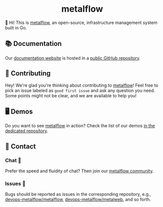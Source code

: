 <h1 align="center">metalflow</h1>



👋 Hi! This is [metalflow](https://github.com/devops-metalflow), an open-source, infrastructure management system built in Go.



## 📚 Documentation 

Our [documentation website](https://devops-metalflow.github.io) is hosted in a [public GitHub repository](https://github.com/devops-metalflow/devops-metalflow.github.io).



## 🤝 Contributing 

Hey! We're glad you're thinking about contributing to [metalflow](https://github.com/devops-metalflow)! Feel free to pick an issue labeled as `good first issue` and  ask any question you need. Some points might not be clear, and we are available to help you!



## 🖥 Demos 

Do you want to see [metalflow](https://github.com/devops-metalflow) in action? Check the list of our demos [in the dedicated repository](https://github.com/devops-metalflow/deploy). 




## 💌 Contact

### Chat 💬

Prefer the speed and fluidity of chat? Then join our [metalflow community](https://gitter.im/craftslab/devops-metalflow).

### Issues 🔩

Bugs should be reported as issues in the corresponding repository, e.g., [devops-metalflow/metalflow](https://github.com/devops-metalflow/metalflow/issues), [devops-metalflow/metalweb](https://github.com/devops-metalflow/metalweb/issues), and so forth.
